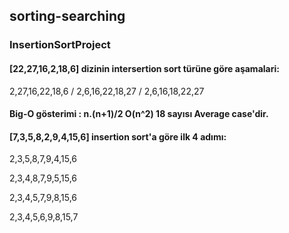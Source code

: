 ## sorting-searching

### InsertionSortProject

#### [22,27,16,2,18,6] dizinin intersertion sort türüne göre aşamalari: 
2,27,16,22,18,6 / 
2,6,16,22,18,27 / 
2,6,16,18,22,27

#### Big-O gösterimi : n.(n+1)/2 O(n^2) 18 sayısı Average case'dir.

#### [7,3,5,8,2,9,4,15,6] insertion sort'a göre ilk 4 adımı:

2,3,5,8,7,9,4,15,6

2,3,4,8,7,9,5,15,6

2,3,4,5,7,9,8,15,6

2,3,4,5,6,9,8,15,7

